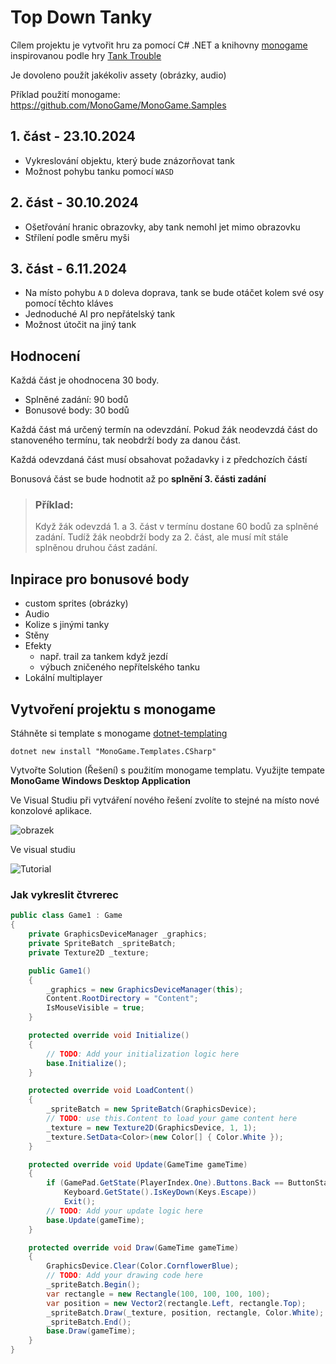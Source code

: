 # Top Down Tanky

Cílem projektu je vytvořit hru za pomocí C# .NET a knihovny [monogame](https://monogame.net/) inspirovanou podle hry [Tank Trouble](https://tanktrouble.com/)

Je dovoleno použít jakékoliv assety (obrázky, audio)

Příklad použití monogame: https://github.com/MonoGame/MonoGame.Samples

## 1. část - 23.10.2024

- Vykreslování objektu, který bude znázorňovat tank
- Možnost pohybu tanku pomocí `WASD`

## 2. část - 30.10.2024

- Ošetřování hranic obrazovky, aby tank nemohl jet mimo obrazovku
- Střílení podle směru myši

## 3. část - 6.11.2024

- Na místo pohybu `A` `D` doleva doprava, tank se bude otáčet kolem své osy pomocí těchto kláves
- Jednoduché AI pro nepřátelský tank
- Možnost útočit na jiný tank

## Hodnocení

Každá část je ohodnocena 30 body.

- Splněné zadání: 90 bodů
- Bonusové body: 30 bodů

Každá část má určený termín na odevzdání. Pokud žák neodevzdá část do stanoveného termínu, tak neobdrží body za danou část.

Každá odevzdaná část musí obsahovat požadavky i z předchozích částí

Bonusová část se bude hodnotit až po **splnění 3. části zadání**

> ### Příklad:
> 
> Když žák odevzdá 1. a 3. část v termínu dostane 60 bodů za splněné zadání. Tudíž žák neobdrží body za 2. část, ale musí mít stále splněnou druhou část zadání. 

## Inpirace pro bonusové body

- custom sprites (obrázky)
- Audio
- Kolize s jinými tanky
- Stěny
- Efekty
    - např. trail za tankem když jezdí
    - výbuch zničeného nepřítelského tanku
- Lokální multiplayer


## Vytvoření projektu s monogame

Stáhněte si template s monogame [dotnet-templating](https://github.com/dotnet/templating/wiki/Available-templates-for-dotnet-new)

`dotnet new install "MonoGame.Templates.CSharp"`

Vytvořte Solution (Řešení) s použitím monogame templatu. Využijte tempate **MonoGame Windows Desktop Application**

Ve Visual Studiu při vytváření nového řešení zvolíte to stejné na místo nové konzolové aplikace.

![obrazek](https://github.com/user-attachments/assets/f8f4d69b-639a-4305-ae41-d77c5430da74)

Ve visual studiu

![Tutorial](https://github.com/user-attachments/assets/233e48d8-8f2e-4e74-aea0-6b1b59a2502a)

### Jak vykreslit čtvrerec

```csharp
public class Game1 : Game
{
    private GraphicsDeviceManager _graphics;
    private SpriteBatch _spriteBatch;
    private Texture2D _texture;

    public Game1()
    {
        _graphics = new GraphicsDeviceManager(this);
        Content.RootDirectory = "Content";
        IsMouseVisible = true;
    }

    protected override void Initialize()
    {
        // TODO: Add your initialization logic here
        base.Initialize();
    }

    protected override void LoadContent()
    {
        _spriteBatch = new SpriteBatch(GraphicsDevice);
        // TODO: use this.Content to load your game content here
        _texture = new Texture2D(GraphicsDevice, 1, 1);
        _texture.SetData<Color>(new Color[] { Color.White });
    }

    protected override void Update(GameTime gameTime)
    {
        if (GamePad.GetState(PlayerIndex.One).Buttons.Back == ButtonState.Pressed ||
            Keyboard.GetState().IsKeyDown(Keys.Escape))
            Exit();
        // TODO: Add your update logic here
        base.Update(gameTime);
    }

    protected override void Draw(GameTime gameTime)
    {
        GraphicsDevice.Clear(Color.CornflowerBlue);
        // TODO: Add your drawing code here
        _spriteBatch.Begin();
        var rectangle = new Rectangle(100, 100, 100, 100);
        var position = new Vector2(rectangle.Left, rectangle.Top);
        _spriteBatch.Draw(_texture, position, rectangle, Color.White);
        _spriteBatch.End();
        base.Draw(gameTime);
    }
}
```
